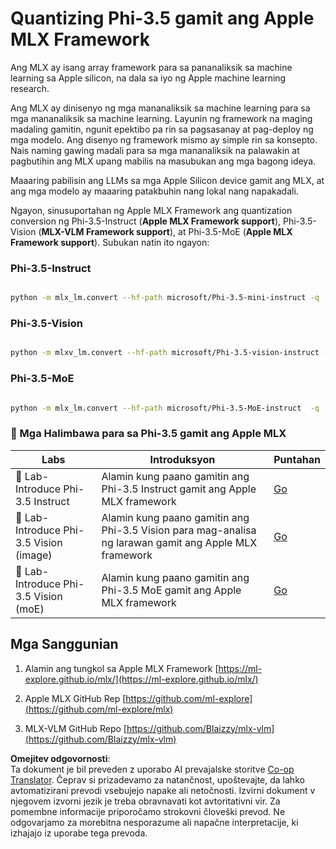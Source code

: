 <!--
CO_OP_TRANSLATOR_METADATA:
{
  "original_hash": "ec5e22bbded16acb7bdb9fa568ab5781",
  "translation_date": "2025-05-09T13:51:49+00:00",
  "source_file": "md/01.Introduction/04/UsingAppleMLXQuantifyingPhi.md",
  "language_code": "sl"
}
-->
# **Quantizing Phi-3.5 gamit ang Apple MLX Framework**


Ang MLX ay isang array framework para sa pananaliksik sa machine learning sa Apple silicon, na dala sa iyo ng Apple machine learning research.

Ang MLX ay dinisenyo ng mga mananaliksik sa machine learning para sa mga mananaliksik sa machine learning. Layunin ng framework na maging madaling gamitin, ngunit epektibo pa rin sa pagsasanay at pag-deploy ng mga modelo. Ang disenyo ng framework mismo ay simple rin sa konsepto. Nais naming gawing madali para sa mga mananaliksik na palawakin at pagbutihin ang MLX upang mabilis na masubukan ang mga bagong ideya.

Maaaring pabilisin ang LLMs sa mga Apple Silicon device gamit ang MLX, at ang mga modelo ay maaaring patakbuhin nang lokal nang napakadali.

Ngayon, sinusuportahan ng Apple MLX Framework ang quantization conversion ng Phi-3.5-Instruct (**Apple MLX Framework support**), Phi-3.5-Vision (**MLX-VLM Framework support**), at Phi-3.5-MoE (**Apple MLX Framework support**). Subukan natin ito ngayon:

### **Phi-3.5-Instruct**


```bash

python -m mlx_lm.convert --hf-path microsoft/Phi-3.5-mini-instruct -q

```


### **Phi-3.5-Vision**


```bash

python -m mlxv_lm.convert --hf-path microsoft/Phi-3.5-vision-instruct -q

```

### **Phi-3.5-MoE**


```bash

python -m mlx_lm.convert --hf-path microsoft/Phi-3.5-MoE-instruct  -q

```



### **🤖 Mga Halimbawa para sa Phi-3.5 gamit ang Apple MLX**

| Labs    | Introduksyon | Puntahan |
| -------- | ------------ | -------- |
| 🚀 Lab-Introduce Phi-3.5 Instruct  | Alamin kung paano gamitin ang Phi-3.5 Instruct gamit ang Apple MLX framework   |  [Go](../../../../../code/09.UpdateSamples/Aug/mlx-phi35-instruct.ipynb)    |
| 🚀 Lab-Introduce Phi-3.5 Vision (image) | Alamin kung paano gamitin ang Phi-3.5 Vision para mag-analisa ng larawan gamit ang Apple MLX framework     |  [Go](../../../../../code/09.UpdateSamples/Aug/mlx-phi35-vision.ipynb)    |
| 🚀 Lab-Introduce Phi-3.5 Vision (moE)   | Alamin kung paano gamitin ang Phi-3.5 MoE gamit ang Apple MLX framework  |  [Go](../../../../../code/09.UpdateSamples/Aug/mlx-phi35-moe.ipynb)    |


## **Mga Sanggunian**

1. Alamin ang tungkol sa Apple MLX Framework [https://ml-explore.github.io/mlx/](https://ml-explore.github.io/mlx/)

2. Apple MLX GitHub Rep [https://github.com/ml-explore](https://github.com/ml-explore/mlx)

3. MLX-VLM GitHub Repo [https://github.com/Blaizzy/mlx-vlm](https://github.com/Blaizzy/mlx-vlm)

**Omejitev odgovornosti**:  
Ta dokument je bil preveden z uporabo AI prevajalske storitve [Co-op Translator](https://github.com/Azure/co-op-translator). Čeprav si prizadevamo za natančnost, upoštevajte, da lahko avtomatizirani prevodi vsebujejo napake ali netočnosti. Izvirni dokument v njegovem izvorni jezik je treba obravnavati kot avtoritativni vir. Za pomembne informacije priporočamo strokovni človeški prevod. Ne odgovarjamo za morebitna nesporazume ali napačne interpretacije, ki izhajajo iz uporabe tega prevoda.